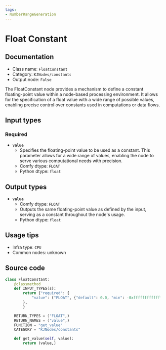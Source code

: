 ```yaml
---
tags:
- NumberRangeGeneration
---
```


# Float Constant
## Documentation
- Class name: `FloatConstant`
- Category: `KJNodes/constants`
- Output node: `False`

The FloatConstant node provides a mechanism to define a constant floating-point value within a node-based processing environment. It allows for the specification of a float value with a wide range of possible values, enabling precise control over constants used in computations or data flows.
## Input types
### Required
- **`value`**
    - Specifies the floating-point value to be used as a constant. This parameter allows for a wide range of values, enabling the node to serve various computational needs with precision.
    - Comfy dtype: `FLOAT`
    - Python dtype: `float`
## Output types
- **`value`**
    - Comfy dtype: `FLOAT`
    - Outputs the same floating-point value as defined by the input, serving as a constant throughout the node's usage.
    - Python dtype: `float`
## Usage tips
- Infra type: `CPU`
- Common nodes: unknown


## Source code
```python
class FloatConstant:
    @classmethod
    def INPUT_TYPES(s):
        return {"required": {
            "value": ("FLOAT", {"default": 0.0, "min": -0xffffffffffffffff, "max": 0xffffffffffffffff, "step": 0.001}),
        },
        }

    RETURN_TYPES = ("FLOAT",)
    RETURN_NAMES = ("value",)
    FUNCTION = "get_value"
    CATEGORY = "KJNodes/constants"

    def get_value(self, value):
        return (value,)

```
